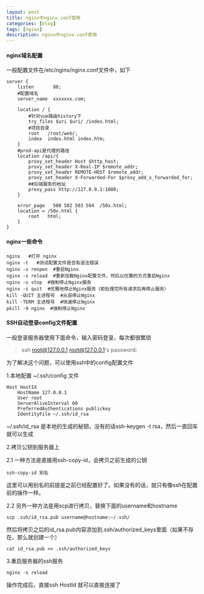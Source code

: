 ```yaml
---
layout: post
title: nginx中nginx.conf使用
categories: [blog]
tags: [nginx]
description: nginx中nginx.conf使用
---
```


#### nginx域名配置

一般配置文件在/etc/nginx/nginx.conf文件中，如下

    server {
        listen       80;
        #配置域名
        server_name  xxxxxxx.com; 
        
        location / {
            #针对vue路由history下
            try_files $uri $uri/ /index.html; 
            #项目目录
            root   /root/web/; 
            index  index.html index.htm;
        }
        #prod-api是代理的路径
        location /api/{
            proxy_set_header Host $http_host;
            proxy_set_header X-Real-IP $remote_addr;
            proxy_set_header REMOTE-HOST $remote_addr;
            proxy_set_header X-Forwarded-For $proxy_add_x_forwarded_for;
            ##后端服务的地址
            proxy_pass http://127.0.0.1:1080;
        }

        error_page   500 502 503 504  /50x.html;
        location = /50x.html {
            root   html;
        }
    }

#### nginx一些命令

    nginx 	#打开 nginx
    nginx -t   #测试配置文件是否有语法错误
    nginx -s reopen	 #重启Nginx
    nginx -s reload	 #重新加载Nginx配置文件，然后以优雅的方式重启Nginx
    nginx -s stop  #强制停止Nginx服务
    nginx -s quit  #优雅地停止Nginx服务（即处理完所有请求后再停止服务）
    kill -QUIT 主进程号  #从容停止Nginx  
    kill -TERM 主进程号  #快速停止Nginx  
    pkill -9 nginx  #强制停止Nginx


#### SSH自动登录config文件配置

一般登录服务器使用下面命令，输入密码登录，每次都很繁琐

> ssh root@127.0.0.1
> root@127.0.0.1's password: 

为了解决这个问题，可以使用ssh中的config配置文件

1.本地配置 ~/.ssh/config 文件

    Host HostId 
        HostName 127.0.0.1
        User root
        ServerAliveInterval 60
        PreferredAuthentications publickey
        IdentityFile ~/.ssh/id_rsa

~/.ssh/id_rsa 是本地的生成的秘钥，没有的话ssh-keygen -t rsa，然后一直回车就可以生成

2.拷贝公钥到服务器上

2.1 一种方法是直接用ssh-copy-id，会拷贝之前生成的公钥

    ssh-copy-id 别名

这里可以用别名的前提是之前已经配置好了。如果没有的话，就只有像ssh在配置前的操作一样。

2.2 另外一种方法是用scp进行拷贝，替换下面的username和hostname

    scp .ssh/id_rsa.pub username@hostname:~/.ssh/

然后将拷贝之后的id_rsa.pub内容添加到.ssh/authorized_keys里面（如果不存在，那么就创建一个）

    cat id_rsa.pub >> .ssh/authorized_keys

3.重启服务器的ssh服务

    nginx -s reload

操作完成后，直接ssh HostId 就可以直接连接了

